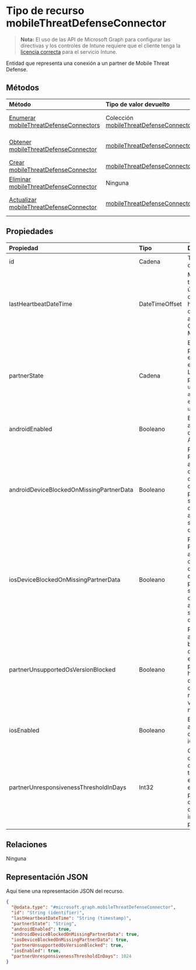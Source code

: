 # <a name="mobilethreatdefenseconnector-resource-type"></a>Tipo de recurso mobileThreatDefenseConnector

> **Nota:** El uso de las API de Microsoft Graph para configurar las directivas y los controles de Intune requiere que el cliente tenga la [licencia correcta](https://go.microsoft.com/fwlink/?linkid=839381) para el servicio Intune.

Entidad que representa una conexión a un partner de Mobile Threat Defense.
## <a name="methods"></a>Métodos
|Método|Tipo de valor devuelto|Descripción|
|:---|:---|:---|
|[Enumerar mobileThreatDefenseConnectors](../api/intune_onboarding_mobilethreatdefenseconnector_list.md)|Colección [mobileThreatDefenseConnector](../resources/intune_onboarding_mobilethreatdefenseconnector.md)|Enumere las propiedades y las relaciones de los objetos [mobileThreatDefenseConnector](../resources/intune_onboarding_mobilethreatdefenseconnector.md).|
|[Obtener mobileThreatDefenseConnector](../api/intune_onboarding_mobilethreatdefenseconnector_get.md)|[mobileThreatDefenseConnector](../resources/intune_onboarding_mobilethreatdefenseconnector.md)|Lea las propiedades y las relaciones del objeto [mobileThreatDefenseConnector](../resources/intune_onboarding_mobilethreatdefenseconnector.md).|
|[Crear mobileThreatDefenseConnector](../api/intune_onboarding_mobilethreatdefenseconnector_create.md)|[mobileThreatDefenseConnector](../resources/intune_onboarding_mobilethreatdefenseconnector.md)|Cree un objeto [mobileThreatDefenseConnector](../resources/intune_onboarding_mobilethreatdefenseconnector.md).|
|[Eliminar mobileThreatDefenseConnector](../api/intune_onboarding_mobilethreatdefenseconnector_delete.md)|Ninguna|Elimina un [mobileThreatDefenseConnector](../resources/intune_onboarding_mobilethreatdefenseconnector.md).|
|[Actualizar mobileThreatDefenseConnector](../api/intune_onboarding_mobilethreatdefenseconnector_update.md)|[mobileThreatDefenseConnector](../resources/intune_onboarding_mobilethreatdefenseconnector.md)|Actualice las propiedades de un objeto [mobileThreatDefenseConnector](../resources/intune_onboarding_mobilethreatdefenseconnector.md).|

## <a name="properties"></a>Propiedades
|Propiedad|Tipo|Descripción|
|:---|:---|:---|
|id|Cadena|Todavía no documentado|
|lastHeartbeatDateTime|DateTimeOffset|Marca de tiempo del último latido después de habilitar la opción de administrador Conectarse a MTP|
|partnerState|Cadena|Estado de partner de este espacio empresarial. Los valores posibles son: `unavailable`, `available`, `enabled` y `unresponsive`.|
|androidEnabled|Booleano|Botón de activar o desactivar de Android|
|androidDeviceBlockedOnMissingPartnerData|Booleano|Para Android, Permitir que el administrador configure debe recibir datos del partner de sincronización de datos antes de que se considere compatible|
|iosDeviceBlockedOnMissingPartnerData|Booleano|Para iOS, Permitir que el administrador configure debe recibir datos del partner de sincronización de datos antes de que se considere compatible|
|partnerUnsupportedOsVersionBlocked|Booleano|Permite al administrador bloquear los dispositivos en las plataformas habilitadas que no cumplan los requisitos de versión mínima|
|iosEnabled|Booleano|Botón de activar o desactivar de iOS|
|partnerUnresponsivenessThresholdInDays|Int32|Obtener o definir los días de tolerancia por espacio empresarial para la falta de respuesta de esta integración de partner|

## <a name="relationships"></a>Relaciones
Ninguna
## <a name="json-representation"></a>Representación JSON
Aquí tiene una representación JSON del recurso.
<!-- {
  "blockType": "resource",
  "keyProperty": "id",
  "@odata.type": "microsoft.graph.mobileThreatDefenseConnector"
}
-->
``` json
{
  "@odata.type": "#microsoft.graph.mobileThreatDefenseConnector",
  "id": "String (identifier)",
  "lastHeartbeatDateTime": "String (timestamp)",
  "partnerState": "String",
  "androidEnabled": true,
  "androidDeviceBlockedOnMissingPartnerData": true,
  "iosDeviceBlockedOnMissingPartnerData": true,
  "partnerUnsupportedOsVersionBlocked": true,
  "iosEnabled": true,
  "partnerUnresponsivenessThresholdInDays": 1024
}
```




